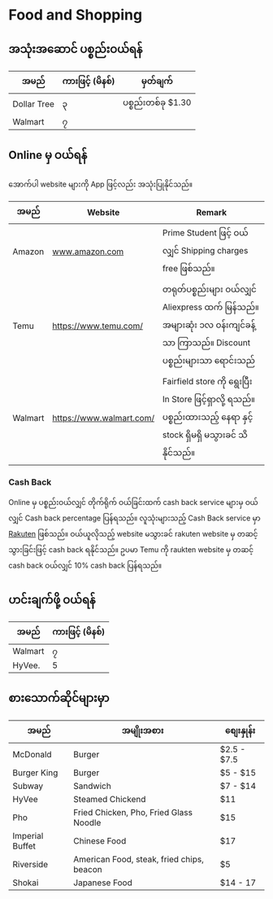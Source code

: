 # Food and Shopping

## အသုံးအဆောင် ပစ္စည်းဝယ်ရန်

| အမည်        | ကားဖြင့် (မိနစ်) | မှတ်ချက်           |
| ----------- | ---------------- | ------------------ |
| Dollar Tree | ၃                | ပစ္စည်းတစ်ခု $1.30 |
| Walmart     | ၇                |                    |

## Online မှ ဝယ်ရန်

အောက်ပါ website များကို App ဖြင့်လည်း အသုံးပြုနိုင်သည်။

| အမည်    | Website                  | Remark                                                                                                                 |
| ------- | ------------------------ | ---------------------------------------------------------------------------------------------------------------------- |
| Amazon  | www.amazon.com           | Prime Student ဖြင့် ဝယ်လျှင် Shipping charges free ဖြစ်သည်။                                                            |
| Temu    | https://www.temu.com/    | တရုတ်ပစ္စည်းများ ဝယ်လျှင် Aliexpress ထက် မြန်သည်။ အများဆုံး ၁လ ဝန်းကျင်ခန့်သာ ကြာသည်။ Discount ပစ္စည်းများသာ ရောင်းသည် |
| Walmart | https://www.walmart.com/ | Fairfield store ကို ရွေးပြီး In Store ဖြင့်ရှာလို့ ရသည်။​ ပစ္စည်းထားသည့် နေရာ နှင့် stock ရှိမရှိ မသွားခင် သိနိုင်သည်။ |

### Cash Back

Online မှ ပစ္စည်းဝယ်လျှင် တိုက်ရိုက် ဝယ်ခြင်းထက် cash back service များမှ ဝယ်လျှင် Cash back percentage ပြန်ရသည်။ လူသုံးများသည့် Cash Back service မှာ [Rakuten](www.rakuten.com/r/SATURN1234) ဖြစ်သည်။ ဝယ်ယူလိုသည့် website မသွားခင် rakuten website မှ တဆင့်သွားခြင်းဖြင့် cash back ရနိုင်သည်။ ဥပမာ Temu ကို raukten website မှ တဆင့် cash back ဝယ်လျှင် 10% cash back ပြန်ရသည်။

## ဟင်းချက်ဖို့ ဝယ်ရန်

| အမည်    | ကားဖြင့် (မိနစ်) |
| ------- | ---------------- |
| Walmart | ၇                |
| HyVee.  | 5                |

## စားသောက်ဆိုင်များမှာ

| အမည်            | အမျိုးအစား                                | စျေးနှုန်း  |
| --------------- | ----------------------------------------- | ----------- |
| McDonald        | Burger                                    | $2.5 - $7.5 |
| Burger King     | Burger                                    | $5 - $15    |
| Subway          | Sandwich                                  | $7 - $14    |
| HyVee           | Steamed Chickend                          | $11         |
| Pho             | Fried Chicken, Pho, Fried Glass Noodle    | $15         |
| Imperial Buffet | Chinese Food                              | $17         |
| Riverside       | American Food, steak, fried chips, beacon | $5          |
| Shokai          | Japanese Food                             | $14 - 17    |
